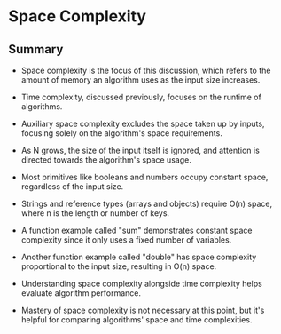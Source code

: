 # Space Complexity

## Summary

- Space complexity is the focus of this discussion, which refers to the amount of memory an algorithm uses as the input size increases.

- Time complexity, discussed previously, focuses on the runtime of algorithms.

- Auxiliary space complexity excludes the space taken up by inputs, focusing solely on the algorithm's space requirements.

- As N grows, the size of the input itself is ignored, and attention is directed towards the algorithm's space usage.

- Most primitives like booleans and numbers occupy constant space, regardless of the input size.

- Strings and reference types (arrays and objects) require O(n) space, where n is the length or number of keys.

- A function example called "sum" demonstrates constant space complexity since it only uses a fixed number of variables.

- Another function example called "double" has space complexity proportional to the input size, resulting in O(n) space.

- Understanding space complexity alongside time complexity helps evaluate algorithm performance.

- Mastery of space complexity is not necessary at this point, but it's helpful for comparing algorithms' space and time complexities.
